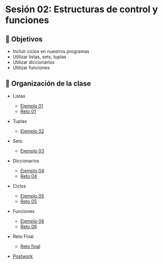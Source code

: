 # Sesión 02: Estructuras de control y funciones

## :dart: Objetivos

- Incluir ciclos en nuestros programas
- Utilizar listas, sets, tuplas
- Utilizar diccionarios
- Utilizar funciones
 

## 📂 Organización de la clase

- Listas
	- [Ejemplo 01](Ejemplo-01)
	- [Reto 01](Reto-01)

- Tuplas
	- [Ejemplo 02](Ejemplo-02)

- Sets
	- [Ejemplo 03](Ejemplo-03)

- Diccionarios
	- [Ejemplo 04](Ejemplo-04)
	- [Reto 04](Reto-04)

- Ciclos
	- [Ejemplo 05](Ejemplo-05)
	- [Reto 05](Reto-05)

- Funciones
	- [Ejemplo 06](Ejemplo-06)
	- [Reto 06](Reto-06)

- Reto Final
	- [Reto final](Reto-final)


- [Postwork](Postwork)

